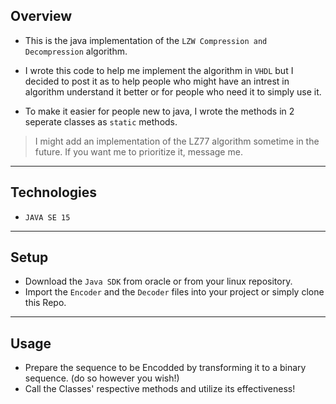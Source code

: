 ## Overview

- This is the java implementation of the `LZW Compression and Decompression` algorithm.

- I wrote this code to help me implement the algorithm in `VHDL` but I decided to post it as to help people who might have an intrest in algorithm understand it better or for people who need it to simply use it.

- To make it easier for people new to java, I wrote the methods in 2 seperate classes as `static` methods.

>I might add an implementation of the LZ77 algorithm sometime in the future. If you want me to prioritize it, message me.

---
## Technologies

- `JAVA SE 15`

---
## Setup

- Download the `Java SDK` from oracle or from your linux repository.
- Import the `Encoder` and the `Decoder` files into your project or simply clone this Repo.

---
## Usage

- Prepare the sequence to be Encodded by transforming it to a binary sequence. (do so however you wish!)
- Call the Classes' respective methods and utilize its effectiveness!
